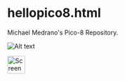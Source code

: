 # hellopico8.html
Michael Medrano's Pico-8 Repository.

![Alt text](snake_game.gif)

<img src="Screen Shot 2022-09-02 at 1.22.24 PM" alt="Screen Shot of my Pico-8 Folder" width="40" height="40">
